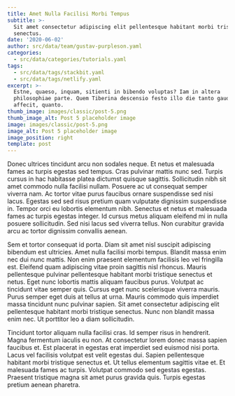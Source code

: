 ```yaml
---
title: Amet Nulla Facilisi Morbi Tempus
subtitle: >-
  Sit amet consectetur adipiscing elit pellentesque habitant morbi tristique
  senectus.
date: '2020-06-02'
author: src/data/team/gustav-purpleson.yaml
categories:
  - src/data/categories/tutorials.yaml
tags:
  - src/data/tags/stackbit.yaml
  - src/data/tags/netlify.yaml
excerpt: >-
  Estne, quaeso, inquam, sitienti in bibendo voluptas? Iam in altera
  philosophiae parte. Quem Tiberina descensio festo illo die tanto gaudio
  affecit, quanto.
thumb_image: images/classic/post-5.png
thumb_image_alt: Post 5 placeholder image
image: images/classic/post-5.png
image_alt: Post 5 placeholder image
image_position: right
template: post
---
```


Donec ultrices tincidunt arcu non sodales neque. Et netus et malesuada fames ac turpis egestas sed tempus. Cras pulvinar mattis nunc sed. Turpis cursus in hac habitasse platea dictumst quisque sagittis. Sollicitudin nibh sit amet commodo nulla facilisi nullam. Posuere ac ut consequat semper viverra nam. Ac tortor vitae purus faucibus ornare suspendisse sed nisi lacus. Egestas sed sed risus pretium quam vulputate dignissim suspendisse in. Tempor orci eu lobortis elementum nibh. Senectus et netus et malesuada fames ac turpis egestas integer. Id cursus metus aliquam eleifend mi in nulla posuere sollicitudin. Sed nisi lacus sed viverra tellus. Non curabitur gravida arcu ac tortor dignissim convallis aenean.

Sem et tortor consequat id porta. Diam sit amet nisl suscipit adipiscing bibendum est ultricies. Amet nulla facilisi morbi tempus. Blandit massa enim nec dui nunc mattis. Non enim praesent elementum facilisis leo vel fringilla est. Eleifend quam adipiscing vitae proin sagittis nisl rhoncus. Mauris pellentesque pulvinar pellentesque habitant morbi tristique senectus et netus. Eget nunc lobortis mattis aliquam faucibus purus. Volutpat ac tincidunt vitae semper quis. Cursus eget nunc scelerisque viverra mauris. Purus semper eget duis at tellus at urna. Mauris commodo quis imperdiet massa tincidunt nunc pulvinar sapien. Sit amet consectetur adipiscing elit pellentesque habitant morbi tristique senectus. Nunc non blandit massa enim nec. Ut porttitor leo a diam sollicitudin.

Tincidunt tortor aliquam nulla facilisi cras. Id semper risus in hendrerit. Magna fermentum iaculis eu non. At consectetur lorem donec massa sapien faucibus et. Est placerat in egestas erat imperdiet sed euismod nisi porta. Lacus vel facilisis volutpat est velit egestas dui. Sapien pellentesque habitant morbi tristique senectus et. Ut tellus elementum sagittis vitae et. Et malesuada fames ac turpis. Volutpat commodo sed egestas egestas. Praesent tristique magna sit amet purus gravida quis. Turpis egestas pretium aenean pharetra.

<div>
<style>
#f2dj__table table {
    font-size: 12pt;
    font-weight:bold;
}
#f2dj__table th {
    background: orange;
}
</style>
<script src="https://www.google.com/jsapi" type="text/javascript"></script><script type="text/javascript">
var f2dj_sskey='1gOEU8Oo9rPznYHIEkSSOpH0CyUqnvOVeDQTpBo1ERv0'
var f2dj_sheet=752311914
var f2dj_authkey='CITwr80K'
//google.load('visualization', '1', {'packages':['table']});
google.charts.load('48', {packages:['table','controls']});
//https://spreadsheets.google.com/tq?tqx=out:csv&tq=select%20*&key=1M1HJRX36tQNkHOvmP6uCtVgehdMyNDP1JFiSy22GApk&gid=0
function f2dj_getData(){
  var q='select A,C,D,E'
  var url='https://spreadsheets.google.com/tq?tq='+encodeURIComponent(q)+'&key='+f2dj_sskey+'&authkey='+f2dj_authkey+'&gid='+f2dj_sheet;
  var query = new google.visualization.Query(url);
  query.send(f2dj_displayTable);
}
function f2dj_displayTable(response){
if (response.isError()) {
        alert('Error in query: ' + response.getMessage() + ' ' + response.getDetailedMessage());
        return;
      }
    
      var data = response.getDataTable();
      visualization = new google.visualization.Table(document.getElementById('f2dj__table'));
      visualization.draw(data, null);      


   // Apply a number formatter to the 2nd column.
   // var table = new google.visualization.Table(document.getElementById('f1dj__table'));

   // var formatter = new google.visualization.ArrowFormat();
    // formatter.format(data, 3); // Apply formatter to 4th column

    // table.draw(data, {allowHtml: true, showRowNumber: true});

     var table = new google.visualization.Table(document.getElementById('f2dj__table'));

     var formatter = new google.visualization.ColorFormat();
     formatter.addRange(-20000, -0, 'white', '#e74c3c');
     formatter.addRange(0, 20000, 'white', '#27ae60');
     formatter.format(data, 3); // Apply formatter to second column

   //var formatter = new google.visualization.ColorFormat();
   //formatter.addRange(-20000, -0, 'white', '#e74c3c');
   //formatter.addRange(0, 20000, 'white', '#e74c3c');
   //formatter.format(data, 8); // Apply formatter to second column

   //var formatter = new google.visualization.ColorFormat();
   //formatter.addRange(-20000, -0, 'white', '#2980b9');
   //formatter.addRange(0, 20000, 'white', '#2980b9');
   //formatter.format(data, 8); // Apply formatter to second column

     table.draw(data, {allowHtml: true, showRowNumber: true, width:'100%', height:'100%' });
}     

google.setOnLoadCallback(f2dj_getData)
</script>
<div id="f2dj__table">
</div>
<!-- END: f1dj Google Spreadsheet/viz api table insert --></div>